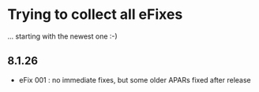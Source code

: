 # Trying to collect all eFixes
... starting with the newest one :-)
## 8.1.26
- eFix 001 : no immediate fixes, but some older APARs fixed after release
